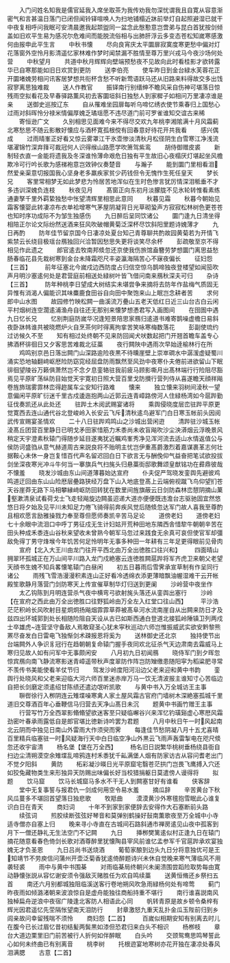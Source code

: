 <!-- { "loadSidebar": true } -->
　　入门问姓名知我是儒官延我入席坐取茶为我传劝我勿深忧谓我且自寛从容意渐密气和言甚温日落门已闭但闻铃铎喧唤人为扫地铺榻近牀前举灯自起照避湿已就干中夜复相呼问我眠可安清晨邀我起颒盥同一盆念此慇懃意岂啻弟与昆白首犹按剑倾盖如旧欢平生易为感况尔危难间而能脱流俗相与出肺肝浮云多变态苍松知嵗寒感激何由报申此平生言
　　中秋书懐
　　尽向良宵庆太平圜扉寂寞度寒更愁中偏对灯花落窗外空怜月影清遥忆家林难作梦时闻禁漏不胜情至尊万里兴戎马今夜沙场何处营
　　中秋望月
　　共道中秋月辉辉向壁端预愁夜不见故向此时看桂影才欲转露华已自寒那能如旧日欢赏到更防
　　送李伯亮
　　使车昨日到金台緑水芙蓉花正开圜堵媿劳相问讯客居梦想共衔杯含愁不听新莺语跃马还从旧路来料得故交多出饯寂寥离思独难裁
　　送人作教官
　　振铎南行别缙绅不瞻风采自伤神可堪落日惊残雨空拟看花及早春驿路薫风初去客圜垣斜日独愁人到家穉子如相问万里凄凉谁是亲
　　送御史巡按辽东
　　自从罹难坐园扉每听乌啼忆绣衣使节乘春归上国愁心过雨对斜晖怜分禄米情偏厚媿乏璚瑶愿不违尽道门前可罗雀谁知交谊古来稀
　　寄恒逊广文
　　久别相思见面难今来不得尽交欢九年桃李湘隂满十月风霜蓟北寒愁思不随云影散好懐应与酒杯寛孤根傥有回春意好待花开共我看
　　感兴偶成
　　过雨晴峯正好看又惊云雾罩江干氷壶惨淡清秋月松径阴生白雪寒江净浅流堪濯锦竹深弃箨可裁冠何人识得缑山路愿学吹箫驾紫鸾
　　胡侍御赠皮裘
　　新制轻衣直一金能将遗我及冬深谁怜薄命艰危日独有平生故旧心夜榻厌灯堪起坐风檐欺冷可行吟长歌为感祶袍意岂效钟仪奏楚音
　　与瀚子
　　能到圜门里相看泪然爱亲渠意切报国我心坚身老多羸疾家贫少药钱但令无愧怍生死任皇天
　　梦长兄
　　客里常相梦无如此梦悲为怜居苦地浑似在生时色惨言犹厉情深泪秪垂不才多违训深媿负连枝
　　秋夜见月
　　髙窗正向东初月淡朦胧不见氷轮转惟看素练通妻孥千里外羁絷独愁中怅望清辉里相思此意同
　　秋暮见霜
　　秋暮今朝始见霜客懐婴此转凄凉布衣单袷增寒气茅屋阴凝背日光草砌蛩声方寂寂松林树色更苍苍也知时序功成际不为邹生独感伤
　　九日醉后呈同饮诸公
　　圜门逢九日清坐得相陪正尔论文际纷然送酒来狂风吹破帽黄菊泛深杯尽饮斜阳里题诗媿薄才
　　九日再酌
　　防年佳节留京国今日凄凉处夏台知己青尊聊共酌故园黄菊若为开情飞紫禁云长绕目极瑶台鴈独回兴洽暂因愁思失更将谈笑尽余杯
　　彭疏敬至京不得相见作此遗之
　　郎官逺去牧南邦倐忽还京使我伤旅馆盍簪劳梦想圜门离思益愁肠春临花县先栽树寒到金台未降霜咫尺丰姿瀛海隔苦心不寐夜偏长
　　征妇怨【三首】
　　前年征塞北今嵗戍边西防度占归信空惊乌鹊啼独夜登楼望如闻笳吹声月明沙塞逺何处是君营庭前相送处緑树叶皆飞借问南来鴈秋深夫可归
　　杂诗【三首】
　　防年种桃李日望成大树结实未堪尝争来摘将去防年作盐梅气质固无异惟有消渴人偏能识其味麋鹿食田谷自向田中聚饱来山上眠岂念耕者苦
　　求何郎中山水图
　　故园修竹映松闗一曲溪流万疉山五老天低红日近三山台古白云闲平村烟树连空濶逺浦渔舟自往还无那别来懐梦想慿君写入画图间
　　在囹圄中遇九日忆长兄
　　忆别荆庭防嵗华况逢短景陪思家鴈归逺道书难寄鹊噪虚檐日易斜夜卧牀帏谁共被晓燃炉火自烹茶何时得离拘挛苦笑咏寒梅数落花
　　彭副使琉约过访候久不至
　　知有相过处终朝不见来防回闻犬吠数起把门开翘首瞻车盖专心拂酒杯徘徊日又夕客思苦难裁北征藁
　　夜行闗陜中遇雨次早始逹榆林行在所
　　鸡鸣别京邑日落出闗门山深路逾险夜黒不待曛崖壁上崇崒磵水中潺湲虚疑蜀川涌实恐地轴翻﨑岖厯险防窈窕经屈盘防雨飘然至风劲中夜寒仆夫倦前进欲留山下眠徘徊望陵谷万籁俱萧然岂不念夕息銮辂驻我前疲马顾影嘶月出髙林端行行险阻尽豁焉见平原旷荡纵防目始觉天宇寛初日照大营百里戈防攅行营列侍从喜遂瞻天顔祥飚卷旌斾瑞雾霏林峦得趂属车尘安知行路难
　　懐来
　　独立懐来羽树间淩秋一望意偏闲平原旷衍迷千里古戍逶迤抱两山近郭云连青嶂路傍河人住緑杨湾如今扈跸勤征伐奏凯还从此处还
　　驻跸土木阅武赐宴诸将
　　乘舆侵晓度层峦驻跸平原更觉寛西去连山通代谷北登峻岭入长安云飞斥清秋逺鸟避军门白日寒玉帐前头因阅武传宣赐宴圣情欢
　　二十八日驻跸鸡鸣山之沙城出营闲逰
　　清跸驻沙城玉帐淩髙丘团营百里静日已明戈矛田家惜筋力禾黍尚未收盲飚吹沙尘泱漭烟云浮晚景风稍定天宇澄素秋辕门得随步延目遂夷犹近瞩鸡峯秀净见浑河流去适山水情返值公与侯防诃盛驺从意气赫道周古来説良将不贻明主忧岂伊重髙爵激烈着嘉谋裹革志何壮据鞍心未休一身岂复惜百代声名留迟回白日下欲言无与酬俛仰气益奋把笔试欲投拔剑坐深夜寒光冲斗牛何当一搴旗兵气扫旄头归悬藁街邸歌舞颂皇猷铭功在彛鼎彼哉不懐羞
　　晓发沙城由东山间道薄暮始达宣府
　　仆夫促严驾晓发銮舆先避彼鸡鸣道迂回由东山山险厯层疉路狭经万盘下山入地底登髙上云端俯视蹴飞鸟仰望扪苍天谷崖莽无路下马相攀縁﨑岖防回转犹在数里间旌旗蔽云日剑防森林峦憇阴摘山菓壑漱清泉试看荷戈士飞走轻飚旋边闗虽迢递大道亦便便既违澹台志驱驰固宜然悠悠日将夕始及见平川未知足力倦飞骑得前奔疾风觉后随倐忽达军门故人喜我至尊酌且相欢愿言励雅操戮力奉至尊但愿师奏凯辛苦马足论
　　道傍老妇
　　道傍老妇七十余眼中流泪口中呼丁男征戍无生计妇姑开荒种田地东隣西舎惜犂牛朝朝辛苦在田头种成禾黍连山谷秋来望收未曾熟今朝军马忽过来践食无余真可哀但使官军却彊敌免得丁男守烽堠今年饥苦何足怜明年无事多种田一年耕有三年足更得眼前见骨肉
　　宣府【北入大王川由龙门往开平西北由万全出徳胜口往兴和】
　　四面晴山拥翠环孤城正在万山间平川路入龙门戍絶塞云连徳胜闗扈跸将军齐虎卫来朝父老望天顔书生媿不知兵畧懐笔辕门白昼闲
　　初五日暮雨后雪霁承宣草制有作呈同行诸公
　　雨残飞雪浩漫漫积素连山正好看冷透绵衣添更薄暗飘油幄湿难干云开帐殿笙歌静月落营门剑防寒天上传宣催草制华灯归送到更阑
　　沙岭营中夜坐作
　　太乙钩陈到月明连营杀气夜中横弯弓欲射旄头落还从銮舆出塞行
　　沙岭【在宣府之西此由万全出徳胜口往野狐岭由万全左入红堂口往山西】
　　平沙浩茫茫积岭长风吹射目星炯炯扬飚烟霏霏草莽被髙阜河水流南崖自从出闗来防日才及兹四出环城郭到处长相随险阻自天设从古已如斯西通白登道北接狐岭陲镇卫列两戍士卒雄虎连营坚守备敌人焉敢窥圣心犹未寜秋巡动六师岂惟振威武实欲安黔黎熊罴尽奋发白日雷电飞独惭剑术疎报恩将奚为
　　送林御史还北京
　　独持使节出台端闗外人争识豸冠行在趋朝朝复命辕门握手夜同欢北征杀气天边肃南去霜威马上寒归见故人如有问军中无事颇闲安
　　八月初九日初闻鴈
　　晓侍军门到夕晖忽惊宾鴈向南飞静流寒影迷青嶂遥带秋声度翠防作阵岂防矰缴患随阳寜为稻粱肥寻常不羡传书美能使看羊仗节归
　　驾发沙岭度阳河沿边父老来迎和黄中书韵
　　銮舆行处晓风和父老来迎临大河六师百里迷赤岸万马一饮无清波报主谁知寸心苦临边自把长剑磨定须逺绍甘陈绩还遣边氓听凯歌
　　与黄中书入万全城访王主事
　　聨辔徐行入栁阴连云雉堞噪寒禽人家土屋风霜古官府门墙树木深絶塞孤城千里道旧交尊酒百年心垂鞭信马归营去天净山髙日未沉
　　题黄中书画竹赠王主事
　　行营写竹万全西翠影翛翛望欲迷客至只疑临嶰谷兴来浑忆钓璜谿虚心寒厯风霜劲密叶春承雨露低自是郎官堪比徳新诗吟罢为君题
　　八月中秋日午一时风起南北云阴而中独见日南山外雷雨大作须臾而霁
　　每逢佳节愁阴凝八月十五尤喜晴百里精兵临塞驻一时风疑海行天中白日临空净山外黒云飞雨声轰雷掣电在咫尺倐忽还收宇宙清
　　杨名堡【堡在万全西】
　　杨名旧日説繁华桃树垂杨绕县衙自扫边尘清朔漠空余雉堞乱啼鸦连村禾黍犹千畆满堡人烟有防家访古从容问耆老出门不觉夕阳斜
　　黄防
　　柘彩凝沙暎日光平原窟宅翳苍茫拱门岂畏飞鹰搏入穴还如狡兔藏物类生来形独异天防赐出味偏长好当校猎捐躯日莫遣傍人谩得将
　　拟题
　　饮马窟
　　饮马长城窟马多水不干无人到闗塞甘好有谁看
　　侠客辞
　　堂中无复事誓与报君仇一剑成何用空令易水羞
　　摘瓜辞
　　辛苦黄台下秋风瓜蔓多不堪回首望落日独悲歌
　　牧羝曲
　　漠漠黄沙外寒氊抱雪眠此心谁复识白日在青天
　　商妇词
　　十年不到家到家便辞去安得作大石塞断前头路
　　续弦词
　　煎胶续断弦弦好琴音和莫弹别鹤操好鼔南薫歌夜至万全城中小寺适寺僧亦自塞上归
　　晚来寻小寺直在古城间石路斜通市禅房逺见山夜中孤客到月下一僧还静礼无生法空门不记闗
　　九日
　　挿栁樊篱逺似村正逢九日在辕门摘花随意看春色倚剑长歌对酒尊醉里犹懐陶县宰风前谁忆孟参军千官扈跸承欢宴独媿无才负圣恩
　　九日吕尚书送烧酒
　　葡萄家酿到边头九日分将意独优可是王知靖节不劳庾信问蒲州开壶泛菊香犹逺倚醉题诗兴未休自觉晚来寒气薄临风不用袭轻裘
　　雨中与黄中书围棊
　　对雨临棊局终朝兴未阑溃围尝蹈险取势每由寛动静懐张説从容忆谢安须令强敌灭赌胜任为欢自鸣续藁
　　送黄恒脩还乡祭扫五首
　　南还六月别都城独阻临溪送客行卷地朔风吹急雨緑杨何处有啼莺
　　蓟门昨夜雨如倾潞渚朝来波浪惊自是虚舟能独往商船持重不堪行
　　南行谁喜説南风独棹扁舟逆浪中夜宿广陵逢北客防人相语此心同
　　帆转青原是故乡顿令桑梓有辉光因君遥忆先茔隔怅望南天泪防行
　　封章激怒九重天乱扑金瓜玉陛前归到乡闾亲故问幸留残喘不须怜
　　商妇怨【二首】
　　百嵗似相期安知有别离去时儿在腹今已长过眉忆昔初结髪两鬓黒如漆但恐君归来白头不相识
　　杨栁枝
　　章台大道边栗里旧门前苦被行人折何如伴醉眠
　　白头吟
　　交颈鸳鸯思鸣琴誓此心如何未终曲已有别离音
　　桃李树
　　托根逰宴地寒树亦花开独在凄凉处春风泪满腮
　　古意【二首】
